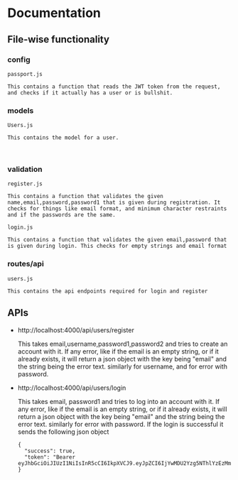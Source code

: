 # Documentation

## File-wise functionality

### config

`passport.js`

    This contains a function that reads the JWT token from the request, and checks if it actually has a user or is bullshit.

### models

`Users.js`

    This contains the model for a user.

<br>

### validation

`register.js`

    This contains a function that validates the given name,email,password,password1 that is given during registration. It checks for things like email format, and minimum character restraints and if the passwords are the same.

`login.js`

    This contains a function that validates the given email,password that is given during login. This checks for empty strings and email format

### routes/api

`users.js`

    This contains the api endpoints required for login and register

## APIs

- http://localhost:4000/api/users/register

  This takes email,username,password1,password2 and tries to create an account with it. If any error, like if the email is an empty string, or if it already exists, it will return a json object with the key being "email" and the string being the error text. similarly for username, and for error with password.

- http://localhost:4000/api/users/login

  This takes email, password1 and tries to log into an account with it. If any error, like if the email is an empty string, or if it already exists, it will return a json object with the key being "email" and the string being the error text. similarly for error with password. If the login is successful it sends the following json object

  ```code
  {
    "success": true,
    "token": "Bearer eyJhbGciOiJIUzI1NiIsInR5cCI6IkpXVCJ9.eyJpZCI6IjYwMDU2Yzg5NThlYzEzMmUzNmU1YmZhYiIsIm5hbWUiOiJzc3MiLCJpYXQiOjE2MTA5NjgzNjQsImV4cCI6MTY0MjUyNTI5MH0.sTN4n9E4yPBbfRKo5_Rsyudd9tqu_TdiHTyoXHGxIZY"
  }
  ```
